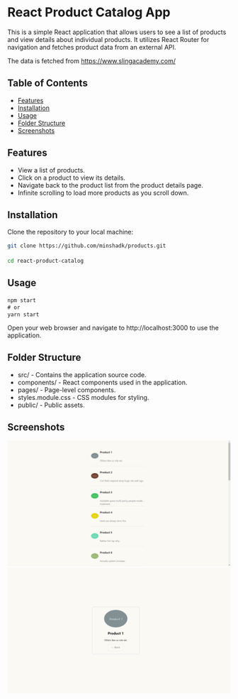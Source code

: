 # React Product Catalog App

This is a simple React application that allows users to see a list  of products and view details about individual products. It utilizes React Router for navigation and fetches product data from an external API.

The data is fetched from https://www.slingacademy.com/

## Table of Contents

- [Features](#features)
- [Installation](#installation)
- [Usage](#usage)
- [Folder Structure](#folder-structure)
- [Screenshots](#Screenshots)


## Features

- View a list of products.
- Click on a product to view its details.
- Navigate back to the product list from the product details page.
- Infinite scrolling to load more products as you scroll down.

## Installation

 Clone the repository to your local machine:
```bash
git clone https://github.com/minshadk/products.git

cd react-product-catalog
```

## Usage

    npm start
    # or
    yarn start
Open your web browser and navigate to http://localhost:3000 to use the application.

## Folder Structure
*  src/ - Contains the application source code.
* components/ - React components used in the application.
* pages/ - Page-level components.
* styles.module.css - CSS modules for styling.
* public/ - Public assets.

## Screenshots

![All products](allproducts.png)
![product](productdetails.png)
